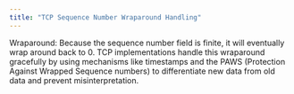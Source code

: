 ```yaml
---
title: "TCP Sequence Number Wraparound Handling"
---
```


Wraparound: Because the sequence number field is finite, it will eventually wrap around back to 0. TCP implementations handle this wraparound gracefully by using mechanisms like timestamps and the PAWS (Protection Against Wrapped Sequence numbers) to differentiate new data from old data and prevent misinterpretation.